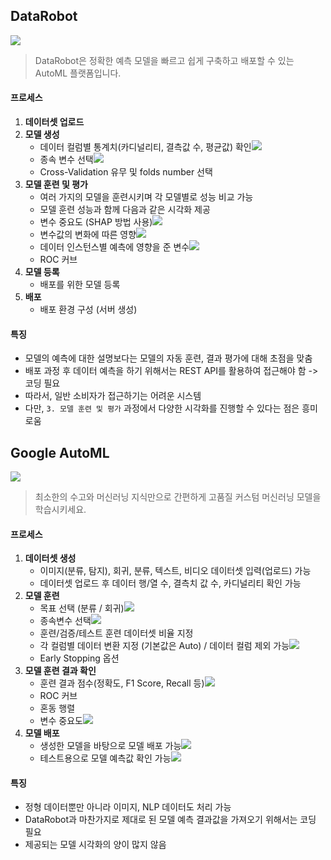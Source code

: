 ## DataRobot

![](./imgs/스크린샷%202024-05-01%2016.39.48.png)

> DataRobot은 정확한 예측 모델을 빠르고 쉽게 구축하고 배포할 수 있는 AutoML 플랫폼입니다.
#### 프로세스
1. **데이터셋 업로드**
2. **모델 생성**
	* 데이터 컬럼별 통계치(카디널리티, 결측값 수, 평균값) 확인![](./imgs/스크린샷%202024-05-01%2016.44.25%201.png)
	* 종속 변수 선택![](./imgs/스크린샷%202024-05-01%2016.44.37.png)
	* Cross-Validation 유무 및 folds number 선택
3. **모델 훈련 및 평가**
	* 여러 가지의 모델을 훈련시키며 각 모델별로 성능 비교 가능
	* 모델 훈련 성능과 함께 다음과 같은 시각화 제공
	* 변수 중요도 (SHAP 방법 사용)![](./imgs/스크린샷%202024-05-01%2016.57.28.png)
	* 변수값의 변화에 따른 영향![](./imgs/스크린샷%202024-05-01%2017.07.02.png)
	* 데이터 인스턴스별 예측에 영향을 준 변수![](./imgs/스크린샷%202024-05-01%2017.12.24.png)
	* ROC 커브
4. **모델 등록**
	* 배포를 위한 모델 등록
5. **배포**
	* 배포 환경 구성 (서버 생성)

#### 특징
* 모델의 예측에 대한 설명보다는 모델의 자동 훈련, 결과 평가에 대해 초점을 맞춤
* 배포 과정 후 데이터 예측을 하기 위해서는 REST API를 활용하여 접근해야 함 -> 코딩 필요
* 따라서, 일반 소비자가 접근하기는 어려운 시스템
* 다만, `3. 모델 훈련 및 평가` 과정에서 다양한 시각화를 진행할 수 있다는 점은 흥미로움

## Google AutoML

![](./imgs/스크린샷%202024-05-01%2023.22.18.png)

> 최소한의 수고와 머신러닝 지식만으로 간편하게 고품질 커스텀 머신러닝 모델을 학습시키세요.

#### 프로세스
1. **데이터셋 생성**
	* 이미지(분류, 탐지), 회귀, 분류, 텍스트, 비디오 데이터셋 입력(업로드) 가능 
	* 데이터셋 업로드 후 데이터 행/열 수, 결측치 값 수, 카디널리티 확인 가능
2. **모델 훈련**
	* 목표 선택 (분류 / 회귀)![](./imgs/스크린샷%202024-05-01%2023.34.28.png)
	* 종속변수 선택![](./imgs/스크린샷%202024-05-01%2023.34.50.png)
	* 훈련/검증/테스트 훈련 데이터셋 비율 지정
	* 각 컬럼별 데이터 변환 지정 (기본값은 Auto) / 데이터 컬럼 제외 가능![](./imgs/스크린샷%202024-05-01%2023.35.17.png)
	* Early Stopping 옵션
3. **모델 훈련 결과 확인**
	* 훈련 결과 점수(정확도, F1 Score, Recall 등)![](./imgs/스크린샷%202024-05-01%2023.37.07.png)
	* ROC 커브
	* 혼동 행렬
	* 변수 중요도![](./imgs/스크린샷%202024-05-01%2023.38.37.png)
1. **모델 배포**
	* 생성한 모델을 바탕으로 모델 배포 가능![](./imgs/스크린샷%202024-05-01%2023.39.47.png)
	* 테스트용으로 모델 예측값 확인 가능![](./imgs/스크린샷%202024-05-01%2023.40.40.png)

#### 특징
* 정형 데이터뿐만 아니라 이미지, NLP 데이터도 처리 가능
* DataRobot과 마찬가지로 제대로 된 모델 예측 결과값을 가져오기 위해서는 코딩 필요
* 제공되는 모델 시각화의 양이 많지 않음